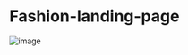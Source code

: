 # Fashion-landing-page

![image](https://user-images.githubusercontent.com/77983855/170776993-6d6fcef8-91fd-40c7-a78d-ba07ca6074f2.png)
